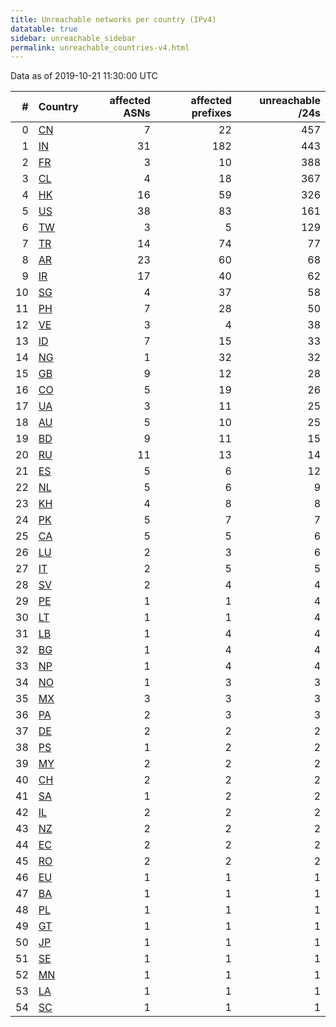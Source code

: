 ```yaml
---
title: Unreachable networks per country (IPv4)
datatable: true
sidebar: unreachable_sidebar
permalink: unreachable_countries-v4.html
---
```


Data as of 2019-10-21 11:30:00 UTC

<div class="datatable-begin"></div>

|   # | Country                      |   affected ASNs |   affected prefixes |   unreachable /24s |
|----:|:-----------------------------|----------------:|--------------------:|-------------------:|
|   0 | [CN](unreachable_cn-v4.html) |               7 |                  22 |                457 |
|   1 | [IN](unreachable_in-v4.html) |              31 |                 182 |                443 |
|   2 | [FR](unreachable_fr-v4.html) |               3 |                  10 |                388 |
|   3 | [CL](unreachable_cl-v4.html) |               4 |                  18 |                367 |
|   4 | [HK](unreachable_hk-v4.html) |              16 |                  59 |                326 |
|   5 | [US](unreachable_us-v4.html) |              38 |                  83 |                161 |
|   6 | [TW](unreachable_tw-v4.html) |               3 |                   5 |                129 |
|   7 | [TR](unreachable_tr-v4.html) |              14 |                  74 |                 77 |
|   8 | [AR](unreachable_ar-v4.html) |              23 |                  60 |                 68 |
|   9 | [IR](unreachable_ir-v4.html) |              17 |                  40 |                 62 |
|  10 | [SG](unreachable_sg-v4.html) |               4 |                  37 |                 58 |
|  11 | [PH](unreachable_ph-v4.html) |               7 |                  28 |                 50 |
|  12 | [VE](unreachable_ve-v4.html) |               3 |                   4 |                 38 |
|  13 | [ID](unreachable_id-v4.html) |               7 |                  15 |                 33 |
|  14 | [NG](unreachable_ng-v4.html) |               1 |                  32 |                 32 |
|  15 | [GB](unreachable_gb-v4.html) |               9 |                  12 |                 28 |
|  16 | [CO](unreachable_co-v4.html) |               5 |                  19 |                 26 |
|  17 | [UA](unreachable_ua-v4.html) |               3 |                  11 |                 25 |
|  18 | [AU](unreachable_au-v4.html) |               5 |                  10 |                 25 |
|  19 | [BD](unreachable_bd-v4.html) |               9 |                  11 |                 15 |
|  20 | [RU](unreachable_ru-v4.html) |              11 |                  13 |                 14 |
|  21 | [ES](unreachable_es-v4.html) |               5 |                   6 |                 12 |
|  22 | [NL](unreachable_nl-v4.html) |               5 |                   6 |                  9 |
|  23 | [KH](unreachable_kh-v4.html) |               4 |                   8 |                  8 |
|  24 | [PK](unreachable_pk-v4.html) |               5 |                   7 |                  7 |
|  25 | [CA](unreachable_ca-v4.html) |               5 |                   5 |                  6 |
|  26 | [LU](unreachable_lu-v4.html) |               2 |                   3 |                  6 |
|  27 | [IT](unreachable_it-v4.html) |               2 |                   5 |                  5 |
|  28 | [SV](unreachable_sv-v4.html) |               2 |                   4 |                  4 |
|  29 | [PE](unreachable_pe-v4.html) |               1 |                   1 |                  4 |
|  30 | [LT](unreachable_lt-v4.html) |               1 |                   1 |                  4 |
|  31 | [LB](unreachable_lb-v4.html) |               1 |                   4 |                  4 |
|  32 | [BG](unreachable_bg-v4.html) |               1 |                   4 |                  4 |
|  33 | [NP](unreachable_np-v4.html) |               1 |                   4 |                  4 |
|  34 | [NO](unreachable_no-v4.html) |               1 |                   3 |                  3 |
|  35 | [MX](unreachable_mx-v4.html) |               3 |                   3 |                  3 |
|  36 | [PA](unreachable_pa-v4.html) |               2 |                   3 |                  3 |
|  37 | [DE](unreachable_de-v4.html) |               2 |                   2 |                  2 |
|  38 | [PS](unreachable_ps-v4.html) |               1 |                   2 |                  2 |
|  39 | [MY](unreachable_my-v4.html) |               2 |                   2 |                  2 |
|  40 | [CH](unreachable_ch-v4.html) |               2 |                   2 |                  2 |
|  41 | [SA](unreachable_sa-v4.html) |               1 |                   2 |                  2 |
|  42 | [IL](unreachable_il-v4.html) |               2 |                   2 |                  2 |
|  43 | [NZ](unreachable_nz-v4.html) |               2 |                   2 |                  2 |
|  44 | [EC](unreachable_ec-v4.html) |               2 |                   2 |                  2 |
|  45 | [RO](unreachable_ro-v4.html) |               2 |                   2 |                  2 |
|  46 | [EU](unreachable_eu-v4.html) |               1 |                   1 |                  1 |
|  47 | [BA](unreachable_ba-v4.html) |               1 |                   1 |                  1 |
|  48 | [PL](unreachable_pl-v4.html) |               1 |                   1 |                  1 |
|  49 | [GT](unreachable_gt-v4.html) |               1 |                   1 |                  1 |
|  50 | [JP](unreachable_jp-v4.html) |               1 |                   1 |                  1 |
|  51 | [SE](unreachable_se-v4.html) |               1 |                   1 |                  1 |
|  52 | [MN](unreachable_mn-v4.html) |               1 |                   1 |                  1 |
|  53 | [LA](unreachable_la-v4.html) |               1 |                   1 |                  1 |
|  54 | [SC](unreachable_sc-v4.html) |               1 |                   1 |                  1 |

<div class="datatable-end"></div>